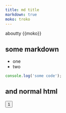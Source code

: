 ```yaml
---
title: md title
markdown: true
moko: troko
---
```


aboutty {{moko}}


## some markdown

- one
- two

```js
console.log('some code');
```

## and normal html

<button onClick="this.innerText = parseInt(this.innerText)+1">1</button>






